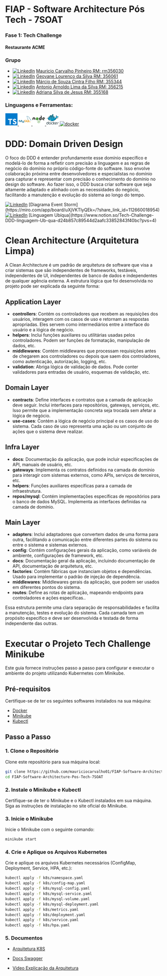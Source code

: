 # FIAP - Software Architecture Pós Tech - 7SOAT

### Fase 1: Tech Challenge

#### Restaurante ACME

### Grupo

- <a href="https://linkedin.com/in/mauricio-carvalho-programmer" target="_blank"><img src="https://raw.githubusercontent.com/rahuldkjain/github-profile-readme-generator/master/src/images/icons/Social/linked-in-alt.svg" alt="LinkedIn" width="20" height="20"/></a> [Mauricio Carvalho Pinheiro RM: rm356030](https://www.linkedin.com/in/mauricio-carvalho-developer)
- <a href="https://linkedin.com/in/geovanelourenco" target="_blank"><img src="https://raw.githubusercontent.com/rahuldkjain/github-profile-readme-generator/master/src/images/icons/Social/linked-in-alt.svg" alt="LinkedIn" width="20" height="20"/></a> [Geovane Lourenço da Silva RM: 356061](https://www.linkedin.com/in/geovanelourenco)
- <a href="https://linkedin.com/in/marciocintrafilho" target="_blank"><img src="https://raw.githubusercontent.com/rahuldkjain/github-profile-readme-generator/master/src/images/icons/Social/linked-in-alt.svg" alt="LinkedIn" width="20" height="20"/></a> [Márcio de Souza Cintra Filho RM: 355344](https://linkedin.com/in/marciocintrafilho)
- <a href="https://www.linkedin.com/in/arnoldosilva/" target="_blank"><img src="https://raw.githubusercontent.com/rahuldkjain/github-profile-readme-generator/master/src/images/icons/Social/linked-in-alt.svg" alt="LinkedIn" width="20" height="20"/></a> [Antonio Arnoldo Lima da Silva RM: 356215](https://www.linkedin.com/in/arnoldosilva/)
- <a href="https://linkedin.com/" target="_blank"><img src="https://raw.githubusercontent.com/rahuldkjain/github-profile-readme-generator/master/src/images/icons/Social/linked-in-alt.svg" alt="LinkedIn" width="20" height="20"/></a> [Adriana Silva de Jesus RM: 355168](https://linkedin.com/)

<h3 align="left">Linguagens e Ferramentas:</h3>
<a href="https://www.typescriptlang.org/" target="_blank" rel="noreferrer"> <img src="https://raw.githubusercontent.com/devicons/devicon/master/icons/typescript/typescript-original.svg" alt="typescript" width="40" height="40"/> </a><a href="https://www.mysql.com/" target="_blank" rel="noreferrer"> <img src="https://raw.githubusercontent.com/devicons/devicon/master/icons/mysql/mysql-original-wordmark.svg" alt="mysql" width="40" height="40"/> </a><a href="https://nodejs.org" target="_blank" rel="noreferrer"> <img src="https://raw.githubusercontent.com/devicons/devicon/master/icons/nodejs/nodejs-original-wordmark.svg" alt="nodejs" width="40" height="40"/> </a><a href="https://www.docker.com/" target="_blank" rel="noreferrer"> <img src="https://raw.githubusercontent.com/devicons/devicon/master/icons/docker/docker-original-wordmark.svg" alt="docker" width="40" height="40"/> </a>
</a><a href="https://kubernetes.io/pt-br" target="_blank" rel="noreferrer"> <img src="https://encrypted-tbn0.gstatic.com/images?q=tbn:ANd9GcS0ZRaprpBOQN_FpQY_8ImbRvEtOY9UgLO6cg&s" alt="docker" width="40" height="40"/> </a>

<h1>DDD: Domain Driven Design</h1>
<p>O foco do DDD é entender profundamente esse domínio específico e modelá-lo de forma a refletir com precisão a linguagem e as regras de negócio do domínio no próprio código-fonte do software. Isso envolve colaboração próxima entre desenvolvedores e especialistas no domínio para capturar e representar com precisão o conhecimento do domínio no design do software. Ao fazer isso, o DDD busca criar software que seja altamente adaptado e alinhado com as necessidades do negócio, facilitando a manutenção e evolução do sistema ao longo do tempo.</p>
<a href="https://miro.com/app/board/uXjVKTlyQEk=/?share_link_id=112660018954" target="_blank"><img src="https://images.ctfassets.net/w6r2i5d8q73s/49Gy23NRmO7BRuWS9ewuIk/c786ff574fe59f91b0a054ec531769b3/miro.png" alt="LinkedIn" width="20" height="20"/></a> [Diagrama Event Storm](https://miro.com/app/board/uXjVKTlyQEk=/?share_link_id=112660018954)
<br>
<a href="https://www.notion.so/Tech-Challenge-DDD-linguagem-Ub-qua-d24b857c89544d2aafc33852843f40bc?pvs=4" target="_blank"><img src="https://upload.wikimedia.org/wikipedia/commons/4/45/Notion_app_logo.png" alt="LinkedIn" width="20" height="20"/></a> [Linguagem Ubíqua](https://www.notion.so/Tech-Challenge-DDD-linguagem-Ub-qua-d24b857c89544d2aafc33852843f40bc?pvs=4)

<h1>Clean Architecture (Arquitetura Limpa)</h1>
<p>A Clean Architecture é um padrão de arquitetura de software que visa a criar sistemas que são independentes de frameworks, testáveis, independentes de UI, independentes de banco de dados e independentes de qualquer agência externa. A estrutura lógica que foi desenvolvida no projeto pode ser explicada da seguinte forma:</p>

<div class="layer">
    <h2>Application Layer</h2>
    <ul>
        <li><strong>controllers</strong>: Contém os controladores que recebem as requisições dos usuários, interagem com os casos de uso e retornam as respostas apropriadas. Eles servem como intermediários entre a interface do usuário e a lógica de negócio.</li>
        <li><strong>helpers</strong>: Inclui funções auxiliares ou utilitárias usadas pelos controladores. Podem ser funções de formatação, manipulação de dados, etc.</li>
        <li><strong>middlewares</strong>: Contém middlewares que processam requisições antes de chegarem aos controladores ou depois que saem dos controladores, como autenticação, autorização, logging, etc.</li>
        <li><strong>validation</strong>: Abriga lógica de validação de dados. Pode conter validadores para entradas de usuário, esquemas de validação, etc.</li>
    </ul>
</div>
<div class="layer">
    <h2>Domain Layer</h2>
    <ul>
        <li><strong>contracts</strong>: Define interfaces e contratos que a camada de aplicação deve seguir. Inclui interfaces para repositórios, gateways, serviços, etc. Isso permite que a implementação concreta seja trocada sem afetar a lógica de negócio.</li>
        <li><strong>use-cases</strong>: Contém a lógica de negócio principal e os casos de uso do sistema. Cada caso de uso representa uma ação ou um conjunto de ações que o sistema deve realizar.</li>
    </ul>
</div>
<div class="layer">
    <h2>Infra Layer</h2>
    <ul>
        <li><strong>docs</strong>: Documentação da aplicação, que pode incluir especificações de API, manuais de usuário, etc.</li>
        <li><strong>gateways</strong>: Implementa os contratos definidos na camada de domínio para interagir com sistemas externos, como APIs, serviços de terceiros, etc.</li>
        <li><strong>helpers</strong>: Funções auxiliares específicas para a camada de infraestrutura.</li>
        <li><strong>repos/mysql</strong>: Contém implementações específicas de repositórios para o banco de dados MySQL. Implementa as interfaces definidas na camada de domínio.</li>
    </ul>
</div>
<div class="layer">
    <h2>Main Layer</h2>
    <ul>
        <li><strong>adapters</strong>: Inclui adaptadores que convertem dados de uma forma para outra, facilitando a comunicação entre diferentes partes do sistema ou entre o sistema e sistemas externos.</li>
        <li><strong>config</strong>: Contém configurações gerais da aplicação, como variáveis de ambiente, configurações de framework, etc.</li>
        <li><strong>docs</strong>: Documentação geral da aplicação, incluindo documentação de API, documentação de arquitetura, etc.</li>
        <li><strong>factories</strong>: Contém fábricas que instanciam objetos e dependências. Usado para implementar o padrão de injeção de dependência.</li>
        <li><strong>middlewares</strong>: Middlewares gerais da aplicação, que podem ser usados em diferentes pontos do sistema.</li>
        <li><strong>routes</strong>: Define as rotas de aplicação, mapeando endpoints para controladores e ações específicas..</li>
    </ul>
</div>
<p>Essa estrutura permite uma clara separação de responsabilidades e facilita a manutenção, testes e evolução do sistema. Cada camada tem um propósito específico e deve ser desenvolvida e testada de forma independente das outras.</p>

# Executar o Projeto Tech Challenge Minikube

Este guia fornece instruções passo a passo para configurar e executar o ambiente do projeto utilizando Kubermetes com Minikube.

## Pré-requisitos

Certifique-se de ter os seguintes softwares instalados na sua máquina:

- [Docker](https://www.docker.com/get-started)
- [Minikube](https://minikube.sigs.k8s.io/docs/start/?arch=%2Fwindows%2Fx86-64%2Fstable%2F.exe+download)
- [Kubectl](https://kubernetes.io/pt-br/docs/reference/kubectl/)

## Passo a Passo

### 1. Clone o Repositório

Clone este repositório para sua máquina local:

```sh
git clone https://github.com/mauriciocarvalho01/FIAP-Software-Architecture-Pos-Tech-7SOAT.git
cd FIAP-Software-Architecture-Pos-Tech-7SOAT
```

### 2. Instale o Minikube e Kubectl

Certifique-se de ter o Minikube e o Kubectl instalados em sua máquina. Siga as instruções de instalação no site oficial do Minikube.


### 3. Inicie o Minikube

Inicie o Minikube com o seguinte comando:

```sh
minikube start
```

### 4. Crie e Aplique os Arquivos Kubernetes

Crie e aplique os arquivos Kubernetes necessários (ConfigMap, Deployment, Service, HPA, etc.):

```sh
kubectl apply -f k8s/namespace.yaml
kubectl apply -f k8s/config-map.yaml
kubectl apply -f k8s/mysql-config.yaml
kubectl apply -f k8s/mysql-service.yaml
kubectl apply -f k8s/mysql-volume.yaml
kubectl apply -f k8s/mysql-deployment.yaml
kubectl apply -f k8s/metrics.yaml
kubectl apply -f k8s/deployment.yaml
kubectl apply -f k8s/service.yaml
kubectl apply -f k8s/hpa.yaml
```

### 5. Documentos

- [Arquitetura K8S](https://viewer.diagrams.net/?tags=%7B%7D&lightbox=1&highlight=0000ff&edit=_blank&layers=1&nav=1&title=k8sdois.drawio#R%3Cmxfile%3E%3Cdiagram%20name%3D%22P%C3%A1gina-1%22%20id%3D%229Qy2GV0Yn8fTzICAZpW6%22%3E7V1dc5s6Gv41ubQGCZDEZeIk7c5ud7qT2emeqwwB2WaCjQs4cfrrVwJkgyQnPilg7JJ%2BxLwIDI8evZ8SXNnT5fZL6q8X35KQxVfICrdX9u0VQp6H%2Bf9C8FYKXJeUgnkahaUI7gUP0S9WCa1KuolCljUa5kkS59G6KQyS1YoFeUPmp2ny2mw2S%2BLmt679OdMED4Ef69IfUZgvSilFZC%2F%2FyqL5Qn4zxF65Z%2BnLxtWdZAs%2FTF5rIvvuyp6mSZKXn5bbKYsFdhKX8rj7A3t3F5ayVX7MAbP%2F%2FNw%2Bf53k%2F02mv36wl8fJ7SOaoPIsL368qW64utj8TSKQJptVyMRJrCv75nUR5exh7Qdi7yvvci5b5MuYb0H%2BUb%2Bo6jpfWJqzbU1UXeQXlixZnr7xJtVeiVdFGOhU2697%2BJErGy3q2LuSNH7V6fPdyfe48A8VNH8DJmd4MHkKTMQAk2OEyXG7ggl%2BDFP2zPJgUaG0TqJVXlyEe8P%2F8sualv9c3nQqJAC5BqFJRnQh1JvxX9D0DarQJCO6EOrNxJa86qbQJCOufsXq0dBwNFSO5n%2Ftm2STx9GKTXeqUGA8S1b5NImTtMDf5n%2FuRY%2FezKI4rsnvbgm0RPssT5NnVtszK374ntDPFjuCC6JGXE3%2By39i8fcki%2FIoWfF9T0meJ8tag%2Bs4mosdeSLGgF9tBZz4LG0OCnGllQGASG5XzBFf6Wfr8rZm0VZcxw3XqGuxc7mdC9sD%2FNfMASnLkk0asH8E4npu%2BGb5qdmKPWePQZxswnYGI1SUFqL6aPQMY9HraiR62ki8%2FvHABXf%2FfNCGJL%2FHvNkTWi%2BpnbmMwlAcbtRzTU1Y61XkdKL6kK2DDV0D2nZnem%2BIZtRRDITn6QZi16hhIGwPdgWUbQAKx3nFkwZi%2BOcmkTsmWcGga94AOettgZDczz%2FNxe%2BC2tY03mSCs9VZ%2BVWWJy7bnI77kLTUrdgGlH7Mf9gr%2F62P%2BW80Tl2bFIOFsAFbplz3lzTR7OC9S11b6Cl%2BQBixve1cJSvWUhdSRX95ev8RUhh3tQep21EPIjo8DWYfoeeRhY0arDuqHwGUZF20LILLOixmCn%2FI%2FFjsuPGD53nRCSbvrPiya%2BkiGf2l6npuF3kuoudrgQS6D8KVDSLuI80i3r0pCPg3ovvQz33%2BS8gz%2Frv0CsUA5htQsOXe8h6Lvdz6UbBezVvocQcT4Db63Ia61erVkZLdW%2BvvWeSvJyF7YXGyXvKbnSz9YMGRyU7oWaFuhpyDXH3I9epaoWNiynG8tTXeXMsBzolHnO4jHhxxE50MZz%2FmMDSYOZOV627M6dHjv5OQM9H6wtFYn1LPtRRBOrZKfOQioOs6iA1OWGe4O0four6dMOwqThg2BBuEmJwwRDpzwsjHQOnZonrmsQZSIwYpAM2agH4yLlECC0SJe4feTbCp6VBgWUWCD2BbSUVWeUJF6hmlpmSp5x04MSmOBp53RD5UWKVG2yIJqYZcz5snlq4YR7UwegKBvaiAtOqHdVol6laFrvlt5hKLAqp4k4YIgiIg9V2dvcTriLv2Ebmikbt%2FOHc92NS6rjzFKYlryt2NxB2J%2Bx5xB6Fxj6jejsT9w4lr8BYGoXRdjbu5DZYsjDbLE4ZhVjvBBYGcnE3QsWVQGLDHIMzGBm3xN0tU1oESVa3rhlaeaqs0C%2BFugAymR%2FVoUXREFKTJBQwhXW85yDbk8PqF3FQlaXEQlX13sWNITcKfvD%2BdDuv2IrWYDa4z28o0YrXYa5gZ1Gty19E9Cg3lvpOM0LIVlAwlcWgbS72ou0mfA6yJQ6IGWK6hWmCq10DaGU66x3TL1nHyJko1pywWtGRiIbFVzB1TraDXKTeuqVbQkkZe%2BUsZ1Yp2ovo2OP3c1nwqaLk8KHW83U9zbpVtKsZZEMgKRD99rScwUpbl%2Fib1OaYTP1iyE4%2ByA%2FXykM38TZx3pPoc6hr8on5nfrq6NV2%2BZT%2FjC9B6lEAgixUScUJNiPer%2BMba3zln83Z5u7BwEVrRCw4G0geRatuDwPVqPxppqYGzBAPaFWuP8CVH1v5JrKUUq%2BpVYy05NW3xETW%2Fk4dA1DGsbOg3BMK6h%2FY9CS8i9oE2kP6nxNvV8e7XB8BH5DBGbTpYbfpBRW%2BdhB25BVQoWI27hACLGtSq0xV7TRWmkb0je5vuga53h8FePf4qIt7J2wVYO%2Brs0axQ97BrSvb1mmXAevSgJoAm2wuAX%2FXsPE7uU2d45PM8Bu0CQ8tQMOnZB5azvWtAPbD0JQpOujCqQz8YQsPMhn4dYXLEioHRlRisK7FzGrKXoBWSuh7AyNr9QIWvhsmYBAG52r%2FhPnTGWDQydmTs3uHybOBYWqJ2UIzVc2Ca87VD48xtnKN6vxBBg%2FMr01392Dg9t1YGHJcBOiWYj%2BWDI8CIv7XPbPTTBQOcM4QsOrg0MNEzO1OxznvOZd%2F8ky6cbYmuyFJWK1NsSkrs9HY%2F9BxLwhfhUwTLNhgKbaROQfcsPYuACSAGN0KWFton6VgBHkm6IynCHrCxQlLLoEl7p6me7tK83Rc%2FvQhTpqfYPWJKN%2FbsbVE9kVY6vEHlS5w98sjxgOLoGpHv28%2BVayqG5OdquV7X9CDHfv1cqidxvn6%2FPn9ialhjGQ6fLMNLx1X3F%2BE2LNZ%2BGwSl6nJZW2jSAU10pB%2FPVZ%2FssDhvXaHkHwg6fbGSHhEJ927AbOVJxNQ1pQz6NmF6OPaQJ6k%2Fv4hq5W6p3PtZmn4t2RGF9NGSDd%2BSrV9aYSihWvBlyNKIYg8yGLCuSOrpsddI0rMkaSvlSRdhILPLQ2KpHqeWGQI5Ns%2FceEENdGq0X33nB2QnG3C%2FhFKkq06%2FGwjqekhxvckX%2FEY5doXGFG9fuef%2Fc3GSRr8q4dn3B8SlHq11iWNaj9yrG%2BeNay8uwkJmreQjOEeBfPuNpCg2xcHEAjKV1ahjdJWH8PRSvDhxFGST7BKyD5ZnA9zMBbmOcaY6dAHpVV2P1fiLUBDBY5rEbTxaESIbAtTkqoNNTxLgQtNbb%2BSCqfapqieBpJJImR%2BK10idvaJAkAK76USYFYXnALmwsx89MeaDLkNPpE9t8NRWXjRwQENggA2P3sFdrXbbLfE4qCImT9EqjFYXUJaHNtznMd73KVwbeH36FNA6ogwqSTuL2fZavPqZw8JWYfXxNoj9LIuCZpc0QeXYpW%2F%2FExv8pqvNv6qWxcbttt7y9k1ubaO8dhjf%2Bqu2Z3%2BQ2JDHHOyw8vWl74AhZynkfjpn%2BTsN5QPsWNh4x7VOgFrXmspVUpaymIfWL6xxuaa%2Brr7hu1CFNX55VnOIY6Twpbz16rA9ZQxnUpSFq6baSmy0MxXk29347%2FDxiGeKd8dH61N8hKfmo8xlDIWPVGERtT7LR6qFYn3z8YisTAt8rHgF61puxzEzr%2FYcbjB4T%2BgDHP48HyXNPuSjjDUGwkfxzOMGizz8ST4iiyhnUh%2BS2jkfj3jGxZ%2BiH4%2Fmo1xqPhA%2BalqNyBL%2Bb%2BvH3SOE%2BuLjMW8obpOPfek6OeHn7GwvtpuM8Bwet36WXgR%2BfLJPM4xvpol4Pu6%2BuYiJvyWhePjL3f8B%3C%2Fdiagram%3E%3C%2Fmxfile%3E)


- [Docs Swagger](http://localhost:4080/api-docs/)

- [Video Explicação da Arquitetura](https://youtube.com/watch?v=KJASKADHNAKDHAKD)

